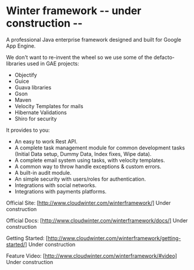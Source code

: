 Winter framework -- under construction --
================

A professional Java enterprise framework designed and built for Google App Engine.

We don't want to re-invent the wheel so we use some of the defacto-libraries used in GAE projects:
* Objectify
* Guice
* Guava libraries
* Gson
* Maven
* Velocity Templates for mails
* Hibernate Validations
* Shiro for security

It provides to you:
* An easy to work Rest API. 
* A complete task management module for common development tasks (Initial Data setup, Dummy Data, Index fixes, Wipe data).
* A complete email system using tasks, with velocity templates. 
* A common way to throw handle exceptions & custom errors.
* A built-in audit module.
* An simple security with users/roles for authentication.
* Integrations with social networks.  
* Integrations with payments platforms.

Official Site: [http://www.cloudwinter.com/winterframework/] Under construction

Official Docs: [http://www.cloudwinter.com/winterframework/docs/] Under construction

Getting Started: [http://www.cloudwinter.com/winterframework/getting-started/] Under construction

Feature Video: [http://www.cloudwinter.com/winterframework/#video] Under construction
